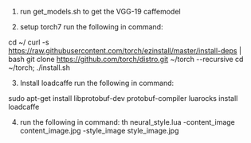 1. run get_models.sh to get the VGG-19 caffemodel 

2. setup torch7
  run the following in command:
  
  cd ~/
  curl -s https://raw.githubusercontent.com/torch/ezinstall/master/install-deps | bash
  git clone https://github.com/torch/distro.git ~/torch --recursive
  cd ~/torch; ./install.sh

3. Install loadcaffe
  run the following in command:

  sudo apt-get install libprotobuf-dev protobuf-compiler
  luarocks install loadcaffe
  
4.  run the following in command:
  th neural_style.lua -content_image content_image.jpg -style_image style_image.jpg
